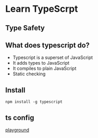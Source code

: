 # Learn TypeScrpt

## Type Safety

## What does typescript do?

-   Typescript is a superset of JavaScript
-   It adds types to JavaScript
-   It compiles to plain JavaScript
-   Static checking

## Install
```shell
npm install -g typescript
```
## ts config

[playground](https://www.typescriptlang.org/play)
